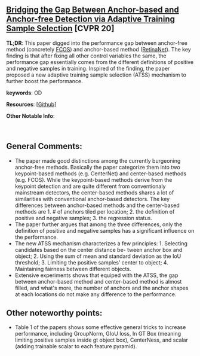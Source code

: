 [Bridging the Gap Between Anchor-based and Anchor-free Detection via Adaptive Training Sample Selection](https://arxiv.org/pdf/2004.01888.pdf) [CVPR 20]
---------------	

__TL;DR__: This paper digged into the performance gap between anchor-free method (concretely [FCOS](https://arxiv.org/pdf/1904.01355.pdf)) and anchor-based method ([RetinaNet](https://arxiv.org/pdf/1708.02002.pdf)). The key finding is that after fixing all other control variables the same, the performance gap essentially comes from the different definitions of positive and negative samples in training. Inspired of the finding, the paper proposed a new adaptive training sample selection (ATSS) mechanism to further boost the performance.

__keywords__: OD

__Resources__: [[Github](https://github.com/XiongweiWu/ATSS)] 

__Other Notable Info__: 

<br/>    

General Comments:
------
* The paper made good distinctions among the currently burgeoning anchor-free methods. Basically the paper categorize them into two keypoint-based methods (e.g. CenterNet) and center-based methods (e.g. FCOS). While the keypoint-based methods derive from the keypoint detection and are quite different from conventionaly mainstream detectors, the center-based methods shares a lot of similarities with conventional anchor-based detectors. The key differences between anchor-based methods and the center-based methods are 1. # of anchors tiled per location; 2. the definition of positive and negative samples; 3. the regression status.
* The paper further argues that among the three differences, only the definition of positive and negative samples has a significant influence on the performance. 
* The new ATSS mechanism characterizes a few principles: 1. Selecting candidates based on the center distance be- tween anchor box and object; 2. Using the sum of mean and standard deviation as the IoU threshold; 3. Limiting the positive samples’ center to object; 4. Maintaining fairness between different objects. 
* Extensive experiments shows that equiped with the ATSS, the gap between anchor-based method and center-based method is almost filled, and what's more, the number of anchors and the anchor shapes at each locations do not make any difference to the performance. 

<!-- Key ideas and technical details:
------
*  -->

Other noteworthy points:
------
* Table 1 of the papers shows some effective general tricks to increase performance, including GroupNorm, GIoU loss, In GT Box (meaning limiting positive samples inside gt object box), CenterNess, and scalar (adding trainable scalar to each feature pyramid). 



